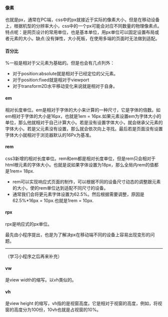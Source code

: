 #### 像素

也就是px，通常在PC端，css中的px就接近于实际的像素大小，但是在移动设备上，根据机型的分辨率大小，css中的一个px可能会对应不同数量的物理像素点。特点呢：是网页设计的常用单位，也是基本单位，用px单位可以固定设置布局或者元素的大小。缺点:没有弹性，大小死板，在使用多端的页面时无法做到适配。

#### 百分比

%一般是相对于父元素为基础的。但是也会有几点列外：

- 对于position:absolute就是相对于已经定位的父元素。
- 对于position:fixed就是相对于viewport
- 对于transform2D水平移动变化来说就是相对于自身。

#### em

相对长度单位。em是相对于字体的大小来计算的一种尺寸，它是字体的倍数。如em相对于字体的大小是16px，也就是1em = 16px.如果元素设置em为字体大小的单位，那么他就相对于自己计算大小。若是没有设置字体大小，就会继承父元素的字体大小。若是父元素没有设置，那么就会依次向上寻找。最后若是页面没有设置字体大小就相对于浏览器默认的16Px为基准。

#### rem

css3新增的相对长度单位。rem和em都是相对长度单位，但是rem只会相对于html根元素的字体大小。也就是说如果字体设置为18px，那么全局内rem的值都是1rem= 18px.

- rem可以实现响应式页面的制作，可以根据不同的设备尺寸动态的调整跟元素的大小，使的rem单位达到适配不同尺寸的设备。
- 通常我们会将更元素字体设置为62.5%。然后根据需要调整，原因是62.5%*16px = 10px.也就是1rem = 10px.

#### rpx

rpx是响应式的px单位。

最先由小程序提出，也是为了解决px在移动端不同的设备上容易出现变形的问题。

-------------------------------------------------------------------------

（学习小程序之后再来补充）

#### vw

是view width的缩写。以vh类似的。

#### vh

是view height 的缩写，vh指的是视窗高度。它是相对于视窗的高度，例如，将视窗的高度分为100份，10vh也就是占视窗的10%。